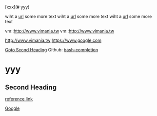 [xxx](# yyy)

  wiht a [url](vm::http://www.vimania.tw) some more text
  wiht a [url](vm::http://www.vimania.tw) some more text
  wiht a [url](vm::http://www.vimania.tw) some more text

vm::http://www.vimania.tw
vm::http://www.vimania.tw

http://www.vimania.tw
https://www.google.com

[Goto Scond Heading](#second-heading)
Github: [bash-completion](https://github.com/scop/bash-completion)

# yyy

## Second Heading

[reference link][label]

[label]: https://www.google.com

[Google](https://www.google.com/)
